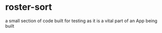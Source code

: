 # roster-sort
a small section of code built for testing as it is a vital part of an App being built
